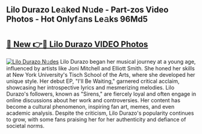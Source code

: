 ## Lilo Durazo Le𝚊ked N𝚞de - Part-zos Video Photos - Hot Onlyf𝚊ns Le𝚊ks 96Md5

# <h2><a href="http://ab92463.deff.icu/?id=Lilo+Durazo">🔗 New 👉🔴 Lilo Durazo VIDEO Photos</a></h2>

[![Lilo Durazo N𝚞des](https://i.imgur.com/rIISA9y.gif)](http://ab92463.deff.icu/?id=Lilo+Durazo)
Lilo Durazo began her musical journey at a young age, influenced by artists like Joni Mitchell and Elliott Smith. She honed her skills at New York University's Tisch School of the Arts, where she developed her unique style. Her debut EP, "I'll Be Waiting," garnered critical acclaim, showcasing her introspective lyrics and mesmerizing melodies. Lilo Durazo's followers, known as "Sirens," are fiercely loyal and often engage in online discussions about her work and controversies. Her content has become a cultural phenomenon, inspiring fan art, memes, and even academic analysis. Despite the criticism, Lilo Durazo's popularity continues to grow, with some fans praising her for her authenticity and defiance of societal norms.
